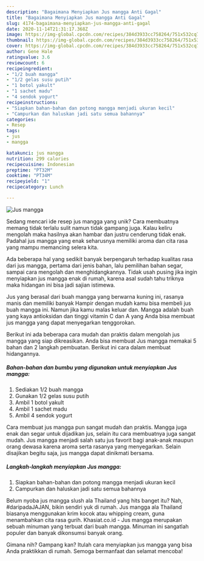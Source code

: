 ```yaml
---
description: "Bagaimana Menyiapkan Jus mangga Anti Gagal"
title: "Bagaimana Menyiapkan Jus mangga Anti Gagal"
slug: 4174-bagaimana-menyiapkan-jus-mangga-anti-gagal
date: 2020-11-14T21:31:17.368Z
image: https://img-global.cpcdn.com/recipes/384d3933cc758264/751x532cq70/jus-mangga-foto-resep-utama.jpg
thumbnail: https://img-global.cpcdn.com/recipes/384d3933cc758264/751x532cq70/jus-mangga-foto-resep-utama.jpg
cover: https://img-global.cpcdn.com/recipes/384d3933cc758264/751x532cq70/jus-mangga-foto-resep-utama.jpg
author: Gene Hale
ratingvalue: 3.6
reviewcount: 6
recipeingredient:
- "1/2 buah mangga"
- "1/2 gelas susu putih"
- "1 botol yakult"
- "1 sachet madu"
- "4 sendok yogurt"
recipeinstructions:
- "Siapkan bahan-bahan dan potong mangga menjadi ukuran kecil"
- "Campurkan dan haluskan jadi satu semua bahannya"
categories:
- Resep
tags:
- jus
- mangga

katakunci: jus mangga 
nutrition: 299 calories
recipecuisine: Indonesian
preptime: "PT32M"
cooktime: "PT34M"
recipeyield: "1"
recipecategory: Lunch

---
```



![Jus mangga](https://img-global.cpcdn.com/recipes/384d3933cc758264/751x532cq70/jus-mangga-foto-resep-utama.jpg)

Sedang mencari ide resep jus mangga yang unik? Cara membuatnya memang tidak terlalu sulit namun tidak gampang juga. Kalau keliru mengolah maka hasilnya akan hambar dan justru cenderung tidak enak. Padahal jus mangga yang enak seharusnya memiliki aroma dan cita rasa yang mampu memancing selera kita.

Ada beberapa hal yang sedikit banyak berpengaruh terhadap kualitas rasa dari jus mangga, pertama dari jenis bahan, lalu pemilihan bahan segar, sampai cara mengolah dan menghidangkannya. Tidak usah pusing jika ingin menyiapkan jus mangga enak di rumah, karena asal sudah tahu triknya maka hidangan ini bisa jadi sajian istimewa.

Jus yang berasal dari buah mangga yang berwarna kuning ini, rasanya manis dan memiliki banyak Hampir dengan mudah kamu bisa membeli jus buah mangga ini. Namun jika kamu malas keluar dan. Mangga adalah buah yang kaya antioksidan dan tinggi vitamin C dan A yang Anda bisa membuat jus mangga yang dapat menyegarkan tenggorokan.


Berikut ini ada beberapa cara mudah dan praktis dalam mengolah jus mangga yang siap dikreasikan. Anda bisa membuat Jus mangga memakai 5 bahan dan 2 langkah pembuatan. Berikut ini cara dalam membuat hidangannya.

<!--inarticleads1-->

##### Bahan-bahan dan bumbu yang digunakan untuk menyiapkan Jus mangga:

1. Sediakan 1/2 buah mangga
1. Gunakan 1/2 gelas susu putih
1. Ambil 1 botol yakult
1. Ambil 1 sachet madu
1. Ambil 4 sendok yogurt


Cara membuat jus mangga pun sangat mudah dan praktis. Mangga juga enak dan segar untuk dijadikan jus, selain itu cara membuatnya juga sangat mudah. Jus mangga menjadi salah satu jus favorit bagi anak-anak maupun orang dewasa karena aroma serta rasanya yang menyegarkan. Selain disajikan begitu saja, jus mangga dapat dinikmati bersama. 

<!--inarticleads2-->

##### Langkah-langkah menyiapkan Jus mangga:

1. Siapkan bahan-bahan dan potong mangga menjadi ukuran kecil
1. Campurkan dan haluskan jadi satu semua bahannya


Belum nyoba jus mangga slush ala Thailand yang hits banget itu? Nah, #daripadaJAJAN, bikin sendiri yuk di rumah. Jus mangga ala Thailand biasanya menggunakan krim kocok atau whipping cream, guna menambahkan cita rasa gurih. Khasiat.co.id - Jus mangga merupakan sebuah minuman yang terbuat dari buah mangga. Minuman ini sangatlah populer dan banyak dikonsumsi banyak orang. 

Gimana nih? Gampang kan? Itulah cara menyiapkan jus mangga yang bisa Anda praktikkan di rumah. Semoga bermanfaat dan selamat mencoba!

